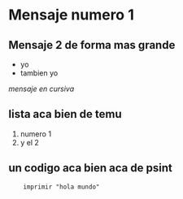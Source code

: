 # Mensaje numero 1

## Mensaje 2 de forma mas grande

- yo
- tambien yo

*mensaje en cursiva*

## lista aca bien de temu
1.	numero 1
2.	y el 2

## un codigo aca bien aca de psint
```pseint
    imprimir "hola mundo"
```
